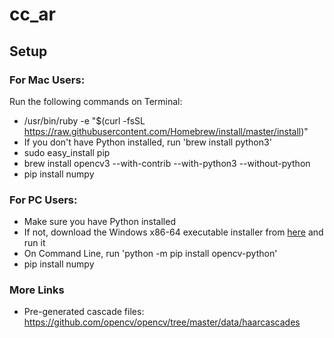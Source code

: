 # cc_ar

## Setup

### For Mac Users:
Run the following commands on Terminal:
- /usr/bin/ruby -e "$(curl -fsSL https://raw.githubusercontent.com/Homebrew/install/master/install)"
- If you don't have Python installed, run 'brew install python3'
- sudo easy_install pip
- brew install opencv3 --with-contrib --with-python3 --without-python
- pip install numpy

### For PC Users:
- Make sure you have Python installed
- If not, download the Windows x86-64 executable installer from [here](https://www.python.org/downloads/release/python-364/) and run it
- On Command Line, run 'python -m pip install opencv-python'
- pip install numpy

### More Links
- Pre-generated cascade files: https://github.com/opencv/opencv/tree/master/data/haarcascades

